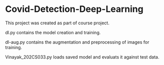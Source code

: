 # Covid-Detection-Deep-Learning
This project was created as part of course project.

dl.py contains the model creation and training.

dl-aug.py contains the augmentation and preprocessing of images for training.

Vinayak_202CS033.py loads saved model and evaluats it against test data.

